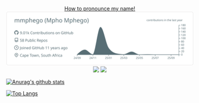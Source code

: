 
<p  align="center">
  <a href="https://raw.githubusercontent.com/mmphego/mmphego/master/resources/mpho.mp3">How to pronounce my name!</a></br>
  <!-- <img src="https://visitor-badge.glitch.me/badge?page_id=mmphego.mmphego" alt="visitor count"/></br> -->
  <!-- <img src="https://github-readme-stats.vercel.app/api/?username=mmphego&show_icons=true&title_color=fffffff&icon_color=000000&text_color=000000" alt="github stats"/></br> -->
  <img src="https://raw.githubusercontent.com/mmphego/mmphego/master/profile-summary-card-output/default/0-profile-details.svg" alt="github stats"></br>
  <img src="https://raw.githubusercontent.com/mmphego/mmphego/master/profile-summary-card-output/default/1-repos-per-language.svg">
  <img src="https://raw.githubusercontent.com/mmphego/mmphego/master/profile-summary-card-output/default/2-most-commit-language.svg"></br></p>


[![Anurag's github stats](https://github-readme-stats.vercel.app/api?username=Chayapol-c&theme=dracula)](https://github.com/Chayapol-c/github-readme-stats)

[![Top Langs](https://github-readme-stats.vercel.app/api/top-langs/?username=Chayapol-c&layout=compact&theme=dracula)](https://github.com/Chayapol-c/github-readme-stats)

